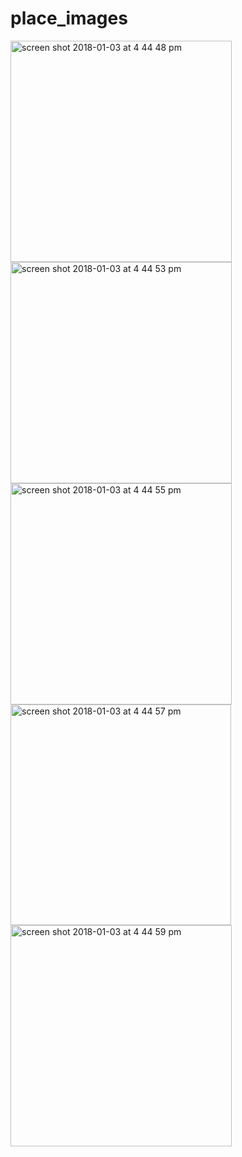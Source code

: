# place_images
<img width="354" alt="screen shot 2018-01-03 at 4 44 48 pm" src="https://user-images.githubusercontent.com/15165512/37378189-87b714ba-2704-11e8-85ca-685fc47c10ff.png">
<img width="354" alt="screen shot 2018-01-03 at 4 44 53 pm" src="https://user-images.githubusercontent.com/15165512/37378221-abfd07b2-2704-11e8-90a7-6ee74cd85e01.png">
<img width="354" alt="screen shot 2018-01-03 at 4 44 55 pm" src="https://user-images.githubusercontent.com/15165512/37378225-afc25f00-2704-11e8-8118-1f6d2522957b.png">
<img width="353" alt="screen shot 2018-01-03 at 4 44 57 pm" src="https://user-images.githubusercontent.com/15165512/37378227-b3eff970-2704-11e8-9ab9-e5efbf70cd66.png">
<img width="354" alt="screen shot 2018-01-03 at 4 44 59 pm" src="https://user-images.githubusercontent.com/15165512/37378230-b7798f3e-2704-11e8-8bc8-a7b88f092f2f.png">
